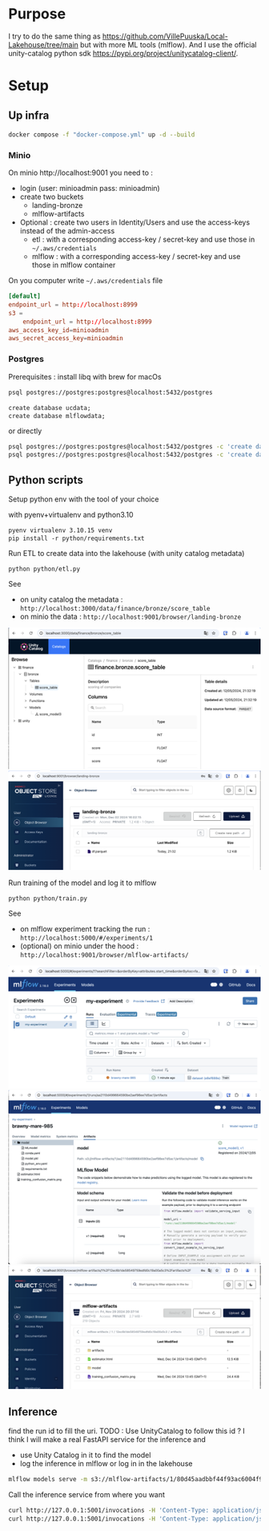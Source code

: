 # Purpose

I try to do the same thing as https://github.com/VillePuuska/Local-Lakehouse/tree/main but with more ML tools (mlflow).
And I use the official unity-catalog python sdk https://pypi.org/project/unitycatalog-client/.


# Setup

## Up infra

````bash
docker compose -f "docker-compose.yml" up -d --build
````

### Minio

On minio http://localhost:9001 you need to :
- login (user: minioadmin pass: minioadmin)
- create two buckets
    - landing-bronze
    - mlflow-artifacts
- Optional : create two users in Identity/Users and use the access-keys instead of the admin-access
    - etl : with a corresponding access-key / secret-key and use those in `~/.aws/credentials`
    - mlflow : with a corresponding access-key / secret-key and use those in mlflow container

On you computer write `~/.aws/credentials` file
````conf
[default]
endpoint_url = http://localhost:8999
s3 =
    endpoint_url = http://localhost:8999
aws_access_key_id=minioadmin
aws_secret_access_key=minioadmin
````

### Postgres

Prerequisites : install libq with brew for macOs

````bash
psql postgres://postgres:postgres@localhost:5432/postgres
````

````postgres=# 
create database ucdata;
create database mlflowdata;
````

or directly
````bash
psql postgres://postgres:postgres@localhost:5432/postgres -c 'create database ucdb;'
psql postgres://postgres:postgres@localhost:5432/postgres -c 'create database mlflowdb;'
````

## Python scripts
Setup python env with the tool of your choice

with pyenv+virtualenv and python3.10
````
pyenv virtualenv 3.10.15 venv
pip install -r python/requirements.txt
````

Run ETL to create data into the lakehouse (with unity catalog metadata)
````
python python/etl.py
````

See 
 - on unity catalog the metadata : `http://localhost:3000/data/finance/bronze/score_table`
 - on minio the data : `http://localhost:9001/browser/landing-bronze`

![unity-catalog](docs/unity-ui.png "Unity Catalog")
![minio-data](docs/minio-landing-data.png "Minio Landing Data")

Run training of the model and log it to mlflow
````
python python/train.py
````

See 
 - on mlflow experiment tracking the run : `http://localhost:5000/#/experiments/1`
 - (optional) on minio under the hood : `http://localhost:9001/browser/mlflow-artifacts/`

![mlflow-run](docs/mlflow-run.png)
![mlflow-artifact](docs/mlflow-artifact.png)
![minio-mlflow-artifact-under-ther-hood](docs/minio-mlflow-artifact-under-the-hood.png)
## Inference

find the run id to fill the uri. 
TODO : Use UnityCatalog to follow this id ?
I think I will make a real FastAPI service for the inference and 
- use Unity Catalog in it to find the model
- log the inference in mlflow or log in in the lakehouse
````bash
mlflow models serve -m s3://mlflow-artifacts/1/80d45aadbbf44f93ac6004f9d35c8deb/artifacts/model -p 5001
````

Call the inference service from where you want
````bash
curl http://127.0.0.1:5001/invocations -H 'Content-Type: application/json' -d '{"inputs":[{"x1":"0","x2":"1"}]}'
curl http://127.0.0.1:5001/invocations -H 'Content-Type: application/json' -d '{"inputs":[{"x1":"0","x2":"1"},{"x1":"3","x2":"4"}]}'

````